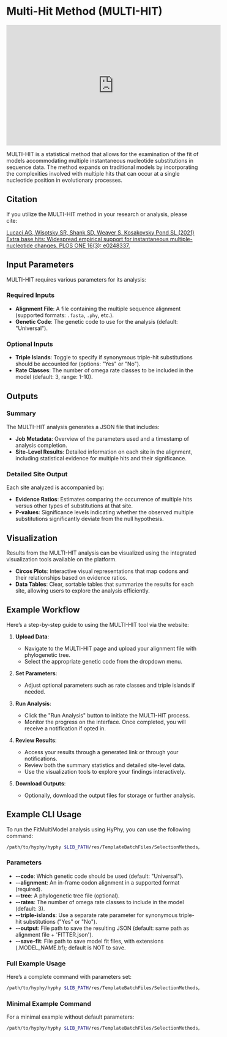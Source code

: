 # Multi-Hit Method (MULTI-HIT)

<iframe width="560" height="315" src="https://www.youtube.com/embed/shS2MDEvLAs?si=QCqfJ0CQPnwilaX3" title="YouTube video player" frameborder="0" allow="accelerometer; autoplay; clipboard-write; encrypted-media; gyroscope; picture-in-picture; web-share" referrerpolicy="strict-origin-when-cross-origin" allowfullscreen></iframe>

MULTI-HIT is a statistical method that allows for the examination of the fit of
models accommodating multiple instantaneous nucleotide substitutions in
sequence data. The method expands on traditional models by incorporating the
complexities involved with multiple hits that can occur at a single nucleotide
position in evolutionary processes.

## Citation

If you utilize the MULTI-HIT method in your research or analysis, please cite:

[Lucaci AG, Wisotsky SR, Shank SD, Weaver S, Kosakovsky Pond SL (2021) Extra base hits: Widespread empirical support for instantaneous multiple-nucleotide changes. PLOS ONE 16(3): e0248337.](https://doi.org/10.1371/journal.pone.0248337)

## Input Parameters

MULTI-HIT requires various parameters for its analysis:

### Required Inputs

- **Alignment File**: A file containing the multiple sequence alignment (supported formats: `.fasta`, `.phy`, etc.).
- **Genetic Code**: The genetic code to use for the analysis (default: "Universal").

### Optional Inputs

- **Triple Islands**: Toggle to specify if synonymous triple-hit substitutions should be accounted for (options: "Yes" or "No").
- **Rate Classes**: The number of omega rate classes to be included in the model (default: 3, range: 1-10).

## Outputs

### Summary

The MULTI-HIT analysis generates a JSON file that includes:

- **Job Metadata**: Overview of the parameters used and a timestamp of analysis completion.
- **Site-Level Results**: Detailed information on each site in the alignment, including statistical evidence for multiple hits and their significance.

### Detailed Site Output

Each site analyzed is accompanied by:

- **Evidence Ratios**: Estimates comparing the occurrence of multiple hits versus other types of substitutions at that site.
- **P-values**: Significance levels indicating whether the observed multiple substitutions significantly deviate from the null hypothesis.

## Visualization

Results from the MULTI-HIT analysis can be visualized using the integrated visualization tools available on the platform.

- **Circos Plots**: Interactive visual representations that map codons and their relationships based on evidence ratios.
- **Data Tables**: Clear, sortable tables that summarize the results for each site, allowing users to explore the analysis efficiently.

## Example Workflow

Here’s a step-by-step guide to using the MULTI-HIT tool via the website:

1. **Upload Data**:

   - Navigate to the MULTI-HIT page and upload your alignment file with phylogenetic tree.
   - Select the appropriate genetic code from the dropdown menu.

2. **Set Parameters**:

   - Adjust optional parameters such as rate classes and triple islands if needed.

3. **Run Analysis**:

   - Click the "Run Analysis" button to initiate the MULTI-HIT process.
   - Monitor the progress on the interface. Once completed, you will receive a notification if opted in.

4. **Review Results**:

   - Access your results through a generated link or through your notifications.
   - Review both the summary statistics and detailed site-level data.
   - Use the visualization tools to explore your findings interactively.

5. **Download Outputs**:
   - Optionally, download the output files for storage or further analysis.

## Example CLI Usage

To run the FitMultiModel analysis using HyPhy, you can use the following command:

```bash
/path/to/hyphy/hyphy $LIB_PATH/res/TemplateBatchFiles/SelectionMethods/FitMultiModel.bf
```

### Parameters

- **--code**: Which genetic code should be used (default: "Universal").
- **--alignment**: An in-frame codon alignment in a supported format (required).
- **--tree**: A phylogenetic tree file (optional).
- **--rates**: The number of omega rate classes to include in the model (default: 3).
- **--triple-islands**: Use a separate rate parameter for synonymous triple-hit substitutions ("Yes" or "No").
- **--output**: File path to save the resulting JSON (default: same path as alignment file + 'FITTER.json').
- **--save-fit**: File path to save model fit files, with extensions (.MODEL_NAME.bf); default is NOT to save.

### Full Example Usage

Here’s a complete command with parameters set:

```bash
/path/to/hyphy/hyphy $LIB_PATH/res/TemplateBatchFiles/SelectionMethods/FitMultiModel.bf --code Universal --alignment alignment.fasta --tree tree.nwk --rates 3 --triple-islands Yes --output results.json --save-fit dev/null
```

### Minimal Example Command

For a minimal example without default parameters:

```bash
/path/to/hyphy/hyphy $LIB_PATH/res/TemplateBatchFiles/SelectionMethods/FitMultiModel.bf --alignment alignment.fasta
```
